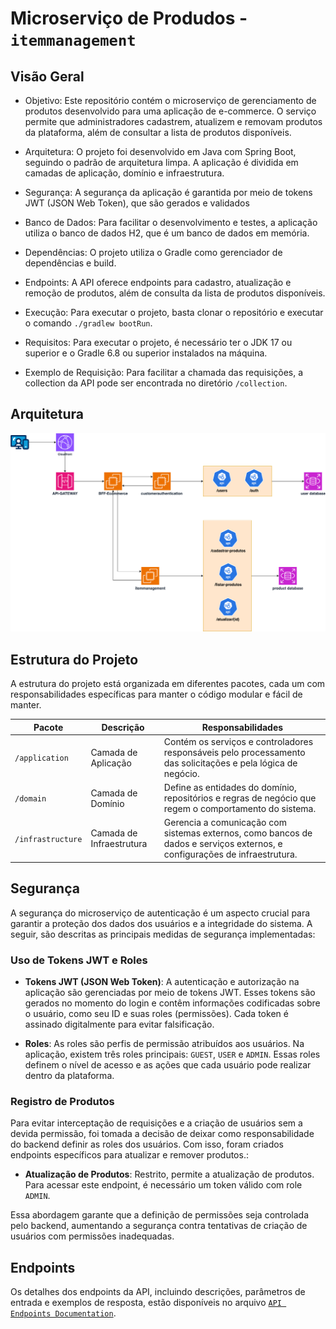 # Microserviço de Produdos - `itemmanagement`

## Visão Geral

- Objetivo: Este repositório contém o microserviço de gerenciamento de produtos desenvolvido para uma aplicação de
  e-commerce. O serviço
  permite que administradores cadastrem, atualizem e removam produtos da plataforma, além de consultar a lista de
  produtos
  disponíveis.

- Arquitetura: O projeto foi desenvolvido em Java com Spring Boot, seguindo o padrão de arquitetura limpa. A aplicação
  é dividida em camadas de aplicação, domínio e infraestrutura.

- Segurança: A segurança da aplicação é garantida por meio de tokens JWT (JSON Web Token), que são gerados e validados

- Banco de Dados: Para facilitar o desenvolvimento e testes, a aplicação utiliza o banco de dados H2, que é um banco de
  dados em memória.

- Dependências: O projeto utiliza o Gradle como gerenciador de dependências e build.

- Endpoints: A API oferece endpoints para cadastro, atualização e remoção de produtos, além de consulta da lista de
  produtos disponíveis.

- Execução: Para executar o projeto, basta clonar o repositório e executar o comando `./gradlew bootRun`.

- Requisitos: Para executar o projeto, é necessário ter o JDK 17 ou superior e o Gradle 6.8 ou superior instalados na
  máquina.

- Exemplo de Requisição: Para facilitar a chamada das requisições, a collection da API pode ser encontrada no diretório
  `/collection`.

## Arquitetura

![arquitetura](./docs/images/desenho-solucao.drawio.png)

## Estrutura do Projeto

A estrutura do projeto está organizada em diferentes pacotes, cada um com responsabilidades específicas para manter o
código modular e fácil de manter.

| Pacote            | Descrição                | Responsabilidades                                                                                                          |
|-------------------|--------------------------|----------------------------------------------------------------------------------------------------------------------------|
| `/application`    | Camada de Aplicação      | Contém os serviços e controladores responsáveis pelo processamento das solicitações e pela lógica de negócio.              |
| `/domain`         | Camada de Domínio        | Define as entidades do domínio, repositórios e regras de negócio que regem o comportamento do sistema.                     |
| `/infrastructure` | Camada de Infraestrutura | Gerencia a comunicação com sistemas externos, como bancos de dados e serviços externos, e configurações de infraestrutura. |

## Segurança

A segurança do microserviço de autenticação é um aspecto crucial para garantir a proteção dos dados dos usuários e a
integridade do sistema. A seguir, são descritas as principais medidas de segurança implementadas:

### Uso de Tokens JWT e Roles

- **Tokens JWT (JSON Web Token)**: A autenticação e autorização na aplicação são gerenciadas por meio de tokens JWT.
  Esses tokens são gerados no momento do login e contêm informações codificadas sobre o usuário, como seu ID e suas
  roles (permissões). Cada token é assinado digitalmente para evitar falsificação.

- **Roles**: As roles são perfis de permissão atribuídos aos usuários. Na aplicação, existem três roles
  principais: `GUEST`, `USER` e `ADMIN`. Essas roles definem o nível de acesso e as ações que cada usuário pode realizar
  dentro da plataforma.

### Registro de Produtos

Para evitar interceptação de requisições e a criação de usuários sem a devida permissão, foi tomada a decisão de deixar
como responsabilidade do backend definir as roles dos usuários. Com isso, foram criados endpoints específicos para
atualizar e remover produtos.:

- **Atualização de Produtos**: Restrito, permite a atualização de produtos. Para acessar este endpoint, é necessário um
  token válido com role `ADMIN`.

Essa abordagem garante que a definição de permissões seja controlada pelo backend, aumentando a segurança contra
tentativas de criação de usuários com permissões inadequadas.

## Endpoints

Os detalhes dos endpoints da API, incluindo descrições, parâmetros de entrada e exemplos de resposta, estão disponíveis
no arquivo [`API Endpoints Documentation`](./API_Endpoints_Documentation.md).


